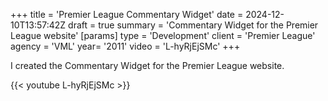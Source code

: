 +++
title = 'Premier League Commentary Widget'
date = 2024-12-10T13:57:42Z
draft = true
summary = 'Commentary Widget for the Premier League website'
[params]
  type = 'Development'
  client = 'Premier League'
  agency = 'VML'
  year= '2011'
  video = 'L-hyRjEjSMc'
+++

I created the Commentary Widget for the Premier League website.

{{< youtube L-hyRjEjSMc >}}
